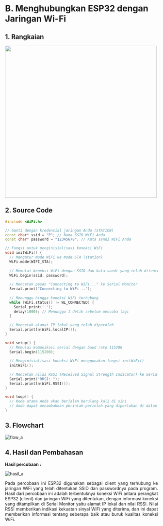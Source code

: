 # B. Menghubungkan ESP32 dengan Jaringan Wi-Fi

## 1. Rangkaian

<img src="https://github.com/brianrahma/brian-system-embedded/assets/82065700/df22b4a6-37f9-4eda-8d9c-644d8d0cfec3" width="500">

## 2. Source Code

```cpp
#include <WiFi.h>

// Ganti dengan kredensial jaringan Anda (STATION)
const char* ssid = "P"; // Nama SSID WiFi Anda
const char* password = "12345678"; // Kata sandi WiFi Anda

// Fungsi untuk menginisialisasi koneksi WiFi
void initWiFi() {
  // Mengatur mode WiFi ke mode STA (station)
  WiFi.mode(WIFI_STA);
  
  // Memulai koneksi WiFi dengan SSID dan kata sandi yang telah ditentukan
  WiFi.begin(ssid, password);
  
  // Mencetak pesan "Connecting to WiFi .." ke Serial Monitor
  Serial.print("Connecting to WiFi ..");
  
  // Menunggu hingga koneksi WiFi terhubung
  while (WiFi.status() != WL_CONNECTED) {
    Serial.print('.');
    delay(1000); // Menunggu 1 detik sebelum mencoba lagi
  }
  
  // Mencetak alamat IP lokal yang telah diperoleh
  Serial.println(WiFi.localIP());
}

void setup() {
  // Memulai komunikasi serial dengan baud rate 115200
  Serial.begin(115200);
  
  // Menginisialisasi koneksi WiFi menggunakan fungsi initWiFi()
  initWiFi();
  
  // Mencetak nilai RSSI (Received Signal Strength Indicator) ke Serial Monitor
  Serial.print("RRSI: ");
  Serial.println(WiFi.RSSI());
}

void loop() {
  // Kode utama Anda akan berjalan berulang kali di sini
  // Anda dapat menambahkan perintah-perintah yang diperlukan di dalam loop ini
}
```


## 3. Flowchart

![flow_a](https://github.com/milham08330/Embedded-System/assets/42812745/2767a81e-a745-4fd7-bfd1-38b264a098cd)


## 4. Hasil dan Pembahasan

 **Hasil percobaan :**
 
![hasil_a](https://github.com/milham08330/Embedded-System/assets/42812745/cb949224-eaa1-47fe-b4dd-ce6fb54fd477)

<p align="justify">Pada percobaan ini ESP32 digunakan sebagai client yang terhubung ke jaringan WiFi yang telah ditentukan SSID dan passwordnya pada program. Hasil dari percobaan ini adalah terbentuknya koneksi WiFi antara perangkat ESP32 (client) dan jaringan WiFi yang ditentukan, dengan informasi koneksi yang ditampilkan di Serial Monitor yaitu alamat IP lokal dan nilai RSSI. Nilai RSSI memberikan indikasi kekuatan sinyal WiFi yang diterima, dan ini dapat memberikan informasi tentang seberapa baik atau buruk kualitas koneksi WiFi.</p>
<br>
